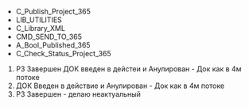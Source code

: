 ﻿- C_Publish_Project_365
- LIB_UTILITIES
- C_Library_XML
- CMD_SEND_TO_365
- A_Bool_Published_365
- C_Check_Status_Project_365



1. РЗ Завершен ДОК введен в дейстеи и Анулирован - Док как в 4м потоке
2. ДОК Введен в действие и Анулирован - Док как в 4м потоке
3. РЗ Завершен - делаю неактуальный